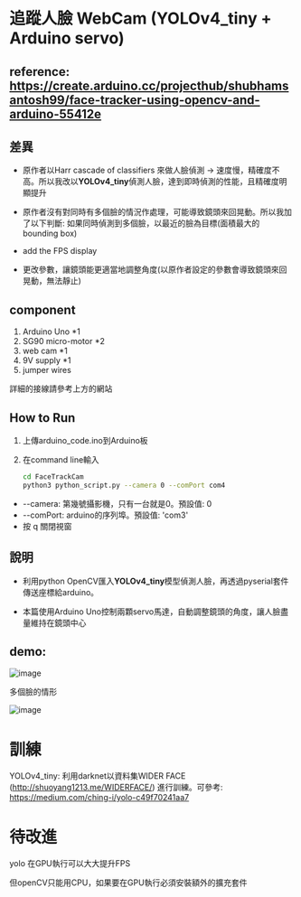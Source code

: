 # 追蹤人臉 WebCam (YOLOv4_tiny + Arduino servo)

## reference: https://create.arduino.cc/projecthub/shubhamsantosh99/face-tracker-using-opencv-and-arduino-55412e

## 差異

* 原作者以Harr cascade of classifiers 來做人臉偵測 -> 速度慢，精確度不高。所以我改以**YOLOv4_tiny**偵測人臉，達到即時偵測的性能，且精確度明顯提升

* 原作者沒有對同時有多個臉的情況作處理，可能導致鏡頭來回晃動。所以我加了以下判斷: 如果同時偵測到多個臉，以最近的臉為目標(面積最大的bounding box)

* add the FPS display

* 更改參數，讓鏡頭能更適當地調整角度(以原作者設定的參數會導致鏡頭來回晃動，無法靜止)

## component

1. Arduino Uno *1
2. SG90 micro-motor *2
3. web cam *1
4. 9V supply *1
5. jumper wires

詳細的接線請參考上方的網站

## How to Run
1. 上傳arduino_code.ino到Arduino板

2. 在command line輸入
    ```bash
    cd FaceTrackCam
    python3 python_script.py --camera 0 --comPort com4
    ```

 * --camera: 第幾號攝影機，只有一台就是0。預設值: 0
 * --comPort: arduino的序列埠。預設值: 'com3'
 * 按 q 關閉視窗

## 說明

* 利用python OpenCV匯入**YOLOv4_tiny**模型偵測人臉，再透過pyserial套件傳送座標給arduino。

* 本篇使用Arduino Uno控制兩顆servo馬達，自動調整鏡頭的角度，讓人臉盡量維持在鏡頭中心

## demo: 

![image](./demo/demo.gif)

多個臉的情形

![image](./demo/demo_multiFace.gif)

# 訓練

YOLOv4_tiny: 利用darknet以資料集WIDER FACE (http://shuoyang1213.me/WIDERFACE/) 進行訓練。可參考: https://medium.com/ching-i/yolo-c49f70241aa7



# 待改進

yolo 在GPU執行可以大大提升FPS

但openCV只能用CPU，如果要在GPU執行必須安裝額外的擴充套件